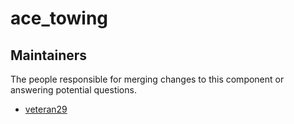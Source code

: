 ace_towing
=================

## Maintainers

The people responsible for merging changes to this component or answering potential questions.

- [veteran29](https://github.com/veteran29)
